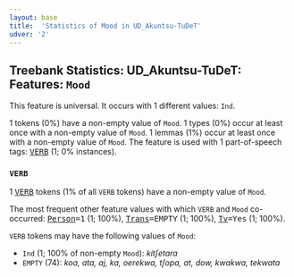 ```yaml
---
layout: base
title:  'Statistics of Mood in UD_Akuntsu-TuDeT'
udver: '2'
---
```


## Treebank Statistics: UD_Akuntsu-TuDeT: Features: `Mood`

This feature is universal.
It occurs with 1 different values: `Ind`.

1 tokens (0%) have a non-empty value of `Mood`.
1 types (0%) occur at least once with a non-empty value of `Mood`.
1 lemmas (1%) occur at least once with a non-empty value of `Mood`.
The feature is used with 1 part-of-speech tags: <tt><a href="aqz_tudet-pos-VERB.html">VERB</a></tt> (1; 0% instances).

### `VERB`

1 <tt><a href="aqz_tudet-pos-VERB.html">VERB</a></tt> tokens (1% of all `VERB` tokens) have a non-empty value of `Mood`.

The most frequent other feature values with which `VERB` and `Mood` co-occurred: <tt><a href="aqz_tudet-feat-Person.html">Person</a></tt><tt>=1</tt> (1; 100%), <tt><a href="aqz_tudet-feat-Trans.html">Trans</a></tt><tt>=EMPTY</tt> (1; 100%), <tt><a href="aqz_tudet-feat-Tv.html">Tv</a></tt><tt>=Yes</tt> (1; 100%).

`VERB` tokens may have the following values of `Mood`:

* `Ind` (1; 100% of non-empty `Mood`): <em>kitʃetara</em>
* `EMPTY` (74): <em>koa, ata, aj, ka, oerekwa, tʃopa, at, dow, kwakwa, tekwata</em>

